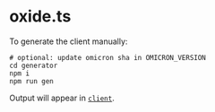 # oxide.ts

To generate the client manually:

```
# optional: update omicron sha in OMICRON_VERSION
cd generator
npm i
npm run gen
```

Output will appear in [`client`](client/).
